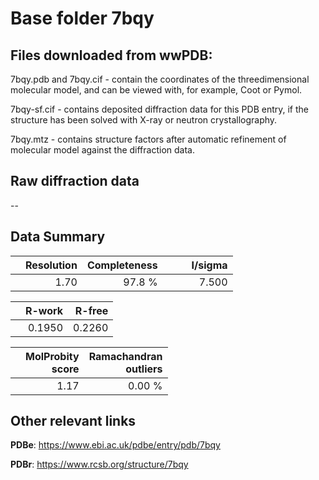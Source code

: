 # Base folder 7bqy

## Files downloaded from wwPDB:

7bqy.pdb and 7bqy.cif - contain the coordinates of the threedimensional molecular model, and can be viewed with, for example, Coot or Pymol.

7bqy-sf.cif - contains deposited diffraction data for this PDB entry, if the structure has been solved with X-ray or neutron crystallography.

7bqy.mtz - contains structure factors after automatic refinement of molecular model against the diffraction data.

## Raw diffraction data

--<br> 

## Data Summary
|   | Resolution | Completeness| I/sigma |
|---|-------------:|----------------:|--------------:|
|   |1.70|97.8  %|<img width=50/>7.500|

|   | **R-work**| **R-free**   
|---|-------------:|----------------:|           
||0.1950|0.2260|

|   |**MolProbity<br>score**| **Ramachandran<br>outliers** 
|---|-------------:|----------------:|
||1.17|0.00 %|

## Other relevant links 
**PDBe**:  https://www.ebi.ac.uk/pdbe/entry/pdb/7bqy
 
**PDBr**: https://www.rcsb.org/structure/7bqy 


